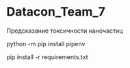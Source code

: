 # Datacon_Team_7
 Предсказание токсичности наночастиц

python -m pip install pipenv

pip install -r requirements.txt